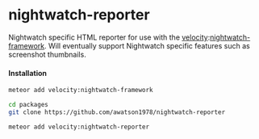 nightwatch-reporter
======================

Nightwatch specific HTML reporter for use with the [velocity](http://velocity.meteor.com):[nightwatch-framework](https://github.com/meteor-velocity/nightwatch-framework).  Will eventually support Nightwatch specific features such as screenshot thumbnails.

#### Installation

````sh
meteor add velocity:nightwatch-framework

cd packages
git clone https://github.com/awatson1978/nightwatch-reporter

meteor add velocity:nightwatch-reporter
````
